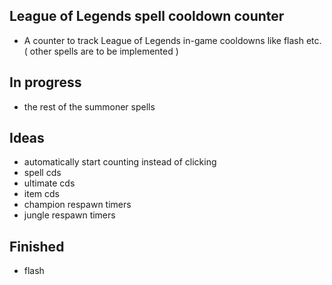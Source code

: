 ## League of Legends spell cooldown counter
- A counter to track League of Legends in-game cooldowns like flash etc. ( other spells are to be implemented )

## In progress
- the rest of the summoner spells 

## Ideas 
- automatically start counting instead of clicking
- spell cds
- ultimate cds
- item cds
- champion respawn timers 
- jungle respawn timers

## Finished
- flash
